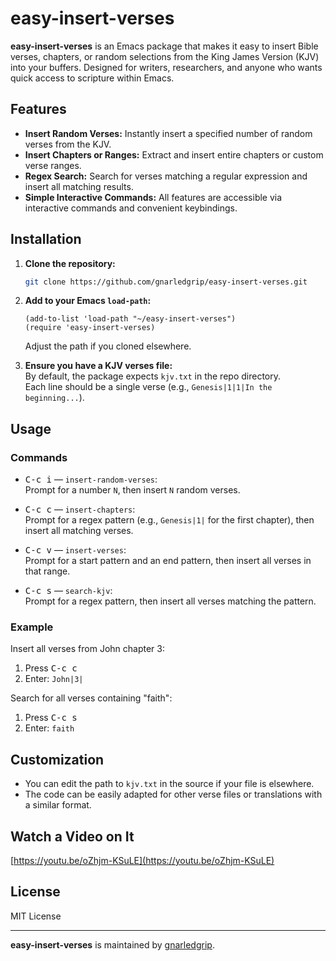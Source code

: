 # easy-insert-verses

**easy-insert-verses** is an Emacs package that makes it easy to insert Bible verses, chapters, or random selections from the King James Version (KJV) into your buffers. Designed for writers, researchers, and anyone who wants quick access to scripture within Emacs.

## Features

- **Insert Random Verses:** Instantly insert a specified number of random verses from the KJV.
- **Insert Chapters or Ranges:** Extract and insert entire chapters or custom verse ranges.
- **Regex Search:** Search for verses matching a regular expression and insert all matching results.
- **Simple Interactive Commands:** All features are accessible via interactive commands and convenient keybindings.

## Installation

1. **Clone the repository:**
   ```sh
   git clone https://github.com/gnarledgrip/easy-insert-verses.git
   ```
2. **Add to your Emacs `load-path`:**
   ```elisp
   (add-to-list 'load-path "~/easy-insert-verses")
   (require 'easy-insert-verses)
   ```
   Adjust the path if you cloned elsewhere.

3. **Ensure you have a KJV verses file:**  
   By default, the package expects `kjv.txt` in the repo directory.  
   Each line should be a single verse (e.g., `Genesis|1|1|In the beginning...`).

## Usage

### Commands

- <kbd>C-c i</kbd> — `insert-random-verses`:  
  Prompt for a number `N`, then insert `N` random verses.

- <kbd>C-c c</kbd> — `insert-chapters`:  
  Prompt for a regex pattern (e.g., `Genesis|1|` for the first chapter), then insert all matching verses.

- <kbd>C-c v</kbd> — `insert-verses`:  
  Prompt for a start pattern and an end pattern, then insert all verses in that range.

- <kbd>C-c s</kbd> — `search-kjv`:  
  Prompt for a regex pattern, then insert all verses matching the pattern.

### Example

Insert all verses from John chapter 3:
1. Press <kbd>C-c c</kbd>
2. Enter: `John|3|`

Search for all verses containing "faith":
1. Press <kbd>C-c s</kbd>
2. Enter: `faith`

## Customization

- You can edit the path to `kjv.txt` in the source if your file is elsewhere.
- The code can be easily adapted for other verse files or translations with a similar format.

## Watch a Video on It

[https://youtu.be/oZhjm-KSuLE](https://youtu.be/oZhjm-KSuLE)

## License

MIT License

---

**easy-insert-verses** is maintained by [gnarledgrip](https://github.com/gnarledgrip).
